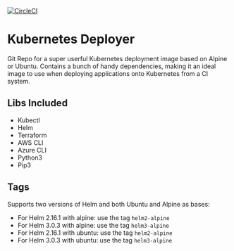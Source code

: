 [![CircleCI](https://circleci.com/gh/colibridigital/kubernetes-deployer.svg?style=svg)](https://circleci.com/gh/colibridigital/kubernetes-deployer)

# Kubernetes Deployer
Git Repo for a super userful Kubernetes deployment image based on Alpine or Ubuntu.  Contains a bunch of handy dependencies, making it an ideal image to use when deploying applications onto Kubernetes from a CI system.

## Libs Included
- Kubectl
- Helm
- Terraform
- AWS CLI
- Azure CLI
- Python3
- Pip3

## Tags
Supports two versions of Helm and both Ubuntu and Alpine as bases:
- For Helm 2.16.1 with alpine: use the tag `helm2-alpine`
- For Helm 3.0.3 with alpine: use the tag `helm3-alpine`
- For Helm 2.16.1 with ubuntu: use the tag `helm2-alpine`
- For Helm 3.0.3 with ubuntu: use the tag `helm3-alpine`

